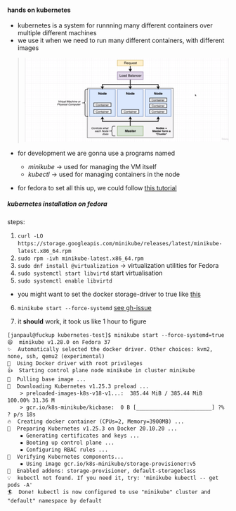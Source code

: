#### hands on kubernetes

* kubernetes is a system for runnning many different containers over multiple different machines
* we use it when we need to run many different containers, with different images

>![image](./assets/kubernetes_flow.png)

* for development we are gonna use a programs named
  *  *minikube*  -> used for managing the VM itself
  * *kubectl* -> used for managing containers in the node
  
* for fedora to set all this up, we could follow [this tutorial](https://www.tutorialworks.com/kubernetes-fedora-dev-setup/)

##### kubernetes installation on fedora
steps:
1. `curl -LO https://storage.googleapis.com/minikube/releases/latest/minikube-latest.x86_64.rpm`
2. `sudo rpm -ivh minikube-latest.x86_64.rpm`
3. `sudo dnf install @virtualization` -> virtualization utilities for Fedora 
4. `sudo systemctl start libvirtd` start virtualisation
5. `sudo systemctl enable libvirtd`
* you might want to set the docker storage-driver to true like [this](https://docs.docker.com/storage/storagedriver/overlayfs-driver/) 
6. `minikube start --force-systemd` [see gh-issue](https://github.com/kubernetes/minikube/issues/14561)

7. it **should** work, it took us like 1 hour to figure
```
[janpaul@fuckup kubernetes-test]$ minikube start --force-systemd=true
😄  minikube v1.28.0 on Fedora 37
✨  Automatically selected the docker driver. Other choices: kvm2, none, ssh, qemu2 (experimental)
📌  Using Docker driver with root privileges
👍  Starting control plane node minikube in cluster minikube
🚜  Pulling base image ...
💾  Downloading Kubernetes v1.25.3 preload ...
    > preloaded-images-k8s-v18-v1...:  385.44 MiB / 385.44 MiB  100.00% 31.36 M
    > gcr.io/k8s-minikube/kicbase:  0 B [________________________] ?% ? p/s 18s
🔥  Creating docker container (CPUs=2, Memory=3900MB) ...
🐳  Preparing Kubernetes v1.25.3 on Docker 20.10.20 ...
    ▪ Generating certificates and keys ...
    ▪ Booting up control plane ...
    ▪ Configuring RBAC rules ...
🔎  Verifying Kubernetes components...
    ▪ Using image gcr.io/k8s-minikube/storage-provisioner:v5
🌟  Enabled addons: storage-provisioner, default-storageclass
💡  kubectl not found. If you need it, try: 'minikube kubectl -- get pods -A'
🏄  Done! kubectl is now configured to use "minikube" cluster and "default" namespace by default
```




